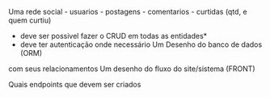 Uma rede social - usuarios - postagens - comentarios - curtidas (qtd, e quem curtiu)

- deve ser possivel fazer o CRUD em todas as entidades*
- deve ter autenticação onde necessário
Um Desenho do banco de dados (ORM)

com seus relacionamentos
Um desenho do fluxo do site/sistema (FRONT)

Quais endpoints que devem ser criados
